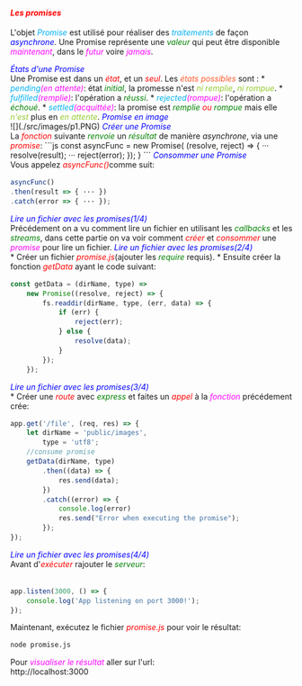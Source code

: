 #### <em style="color: red">Les promises</em>
L'objet <em style="color: #01B0F0">Promise</em> est utilisé pour réaliser des <em style="color: #01B0F0">traitements</em> de façon <em style="color: blue">asynchrone</em>. Une Promise représente une <em style="color: green">valeur</em> qui peut être disponible <em style="color: magenta">maintenant</em>, dans le <em style="color: magenta">futur</em> voire <em style="color: magenta">jamais</em>.

<nsv>
<em style="color: blue">États d'une Promise</em> <br/>
Une Promise est dans un <em style="color: red">état</em>, et un <em style="color: red">seul</em>. Les <em style="color: #FF5B2B">états possibles</em> sont : 
* <em style="color: #01B0F0">pending</em><em style="color: magenta">(en attente)</em>: état <em style="color: green">initial</em>, la promesse n'est <em style="color: #96CA2D">ni remplie</em>, <em style="color: #96CA2D">ni rompue</em>.
* <em style="color: #01B0F0">fulfilled</em><em style="color: magenta">(remplie)</em>:  l'opération a <em style="color: green">réussi</em>.
* <em style="color: #01B0F0">rejected</em><em style="color: magenta">(rompue)</em>: l'opération a <em style="color: green">échoué</em>.
* <em style="color: #01B0F0">settled</em><em style="color: magenta">(acquittée)</em>: la promise est <em style="color: green">remplie </em><em style="color: red">ou</em>  <em style="color: green">rompue</em> mais elle <em style="color: #96CA2D">n'est </em> plus en <em style="color: #96CA2D">en attente</em>.

<nsv>
<em style="color: blue">Promise en image</em> <br/>
![](./src/images/p1.PNG)


<nsv>
<em style="color: blue">Créer une Promise</em> <br/>
La <em style="color: red">fonction</em> suivante <em style="color: green">renvoie</em> un <em style="color: green">résultat</em> de manière <em style="color: magentas">asynchrone</em>, via une <em style="color: red">promise</em>:
```js
const asyncFunc = new Promise(
         (resolve, reject) => {
            ···
            resolve(result);
            ···
            reject(error);
        });
}
```

<nsv>
<em style="color: blue">Consommer une Promise</em> <br/>
Vous appelez <em style="color: red">asyncFunc()</em>comme suit:

```js
asyncFunc()
.then(result => { ··· })
.catch(error => { ··· });

```
<nsv>
<em style="color: blue">Lire un fichier avec les promises(1/4)</em> <br/>
Précédement on a vu comment lire un fichier en utilisant les <em style="color: green">callbacks</em> et les <em style="color: green">streams</em>, dans cette partie on va voir comment <em style="color: red">créer</em> et <em style="color: red">consommer</em> une <em style="color: magenta ">promise</em> pour lire un fichier.

<nsv>
<em style="color: blue">Lire un fichier avec les promises(2/4)</em> <br/>
* Créer un fichier <em style="color: red">promise.js</em>(ajouter les <em style="color: green">require</em> requis).
* Ensuite créer la fonction <em style="color: red">getData</em> ayant le code suivant:

```js
const getData = (dirName, type) =>
    new Promise((resolve, reject) => {
        fs.readdir(dirName, type, (err, data) => {
            if (err) {
                reject(err);
            } else {
                resolve(data);
            }
        });
    });

```

<nsv>
<em style="color: blue">Lire un fichier avec les promises(3/4)</em> <br/>
* Créer une <em style="color: red">route</em> avec <em style="color: green">express</em> et faites un <em style="color: red">appel</em> à la <em style="color: magenta">fonction</em> précédement crée:

```js
app.get('/file', (req, res) => {
    let dirName = 'public/images',
        type = 'utf8';
    //consume promise
    getData(dirName, type)
        .then((data) => {
            res.send(data);
        })
        .catch((error) => {
            console.log(error)
            res.send("Error when executing the promise");
        });
});
```

<nsv>
<em style="color: blue">Lire un fichier avec les promises(4/4)</em> <br/>
Avant d'<em style="color: red">exécuter</em> rajouter le <em style="color: green">serveur</em>:

```js

app.listen(3000, () => {
    console.log('App listening on port 3000!');
});
```
Maintenant, exécutez le fichier <em style="color: red">promise.js</em>  pour voir le résultat:

```bash
node promise.js
```
Pour <em style="color: magenta">visualiser le résultat</em> aller sur l'url:<br/>
http://localhost:3000
